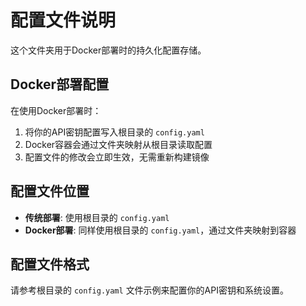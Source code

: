 # 配置文件说明

这个文件夹用于Docker部署时的持久化配置存储。

## Docker部署配置

在使用Docker部署时：
1. 将你的API密钥配置写入根目录的 `config.yaml`
2. Docker容器会通过文件夹映射从根目录读取配置
3. 配置文件的修改会立即生效，无需重新构建镜像

## 配置文件位置

- **传统部署**: 使用根目录的 `config.yaml`
- **Docker部署**: 同样使用根目录的 `config.yaml`，通过文件夹映射到容器

## 配置文件格式

请参考根目录的 `config.yaml` 文件示例来配置你的API密钥和系统设置。